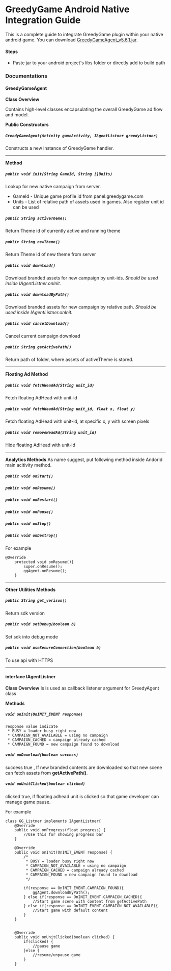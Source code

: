 GreedyGame Android Native Integration Guide
===================

This is a complete guide to integrate GreedyGame plugin within your native android game. You can download [GreedyGameAgent_v5.6.1.jar](current-sdk/GreedyGameAgent_v5.6.1.jar).

#### Steps

* Paste jar to your android project's libs folder or directly add to build path

### Documentations
#### GreedyGameAgent
**Class Overview**

Contains high-level classes encapsulating the overall GreedyGame ad flow and model.

**Public Constructors**
##### `GreedyGameAgent(Activity gameActivity, IAgentListner greedyListner)`

Constructs a new instance of GreedyGame handler.

----------

**Method**

##### `public void init(String GameId, String []Units)`
Lookup for new native campaign from server. 

* GameId - Unique game profile id from panel.greedygame.com
* Units - List of relative path of assets used in games. 
    Also register unit id can be used
    
##### `public String activeTheme()`
Return Theme id of currently active and running theme

##### `public String newTheme()`
Return Theme id of new theme from server

##### `public void download()`
 Download branded assets for new campaign by unit-ids.
 *Should be used inside IAgentListner.onInit.*
	
##### `public void downloadByPath()`
 Download branded assets for new campaign by relative path.
 *Should be used inside IAgentListner.onInit.*
	
##### `public void cancelDownload()`
 Cancel current campaign download
		
##### `public String getActivePath()`
 Return path of folder, where assets of activeTheme is stored.

----
**Floating Ad Method**

##### `public void fetchHeadAd(String unit_id)`
Fetch floating AdHead with unit-id

##### `public void fetchHeadAd(String unit_id, float x, float y)`
 Fetch floating AdHead with unit-id, at specific x, y with screen pixels
 
##### `public void removeHeadAd(String unit_id)`
Hide floating AdHead with unit-id

----
**Analytics Methods**
As name suggest, put following method inside Andorid main acitivity method.

##### `public void onStart()`
##### `public void onResume()`
##### `public void onRestart()`
##### `public void onPause()`
##### `public void onStop()`
##### `public void onDestroy()`

For example
```
@Override
	protected void onResume(){
    	super.onResume();
    	ggAgent.onResume();
    }
```
----
**Other Utilities Methods**

##### `public String get_verison()`
Return sdk version
	
##### `public void setDebug(boolean b)`
Set sdk into debug mode
	
##### `public void useSecureConnection(boolean b)`
To use api with HTTPS


---
#### interface IAgentListner
**Class Overview**
Is is used as callback listener argument for GreedyAgent class

**Methods**
 
##### `void onInit(OnINIT_EVENT response)`
 	response value indicate
	 * BUSY = loader busy right now
	 * CAMPAIGN_NOT_AVAILABLE = using no campaign
	 * CAMPAIGN_CACHED = campaign already cached
	 * CAMPAIGN_FOUND = new campaign found to download

##### `void onDownload(boolean success)`
success true , If new branded contents are downloaded so that new scene can fetch assets from **getActivePath()**.

##### `void onUnitClicked(boolean clicked)`
 clicked true, if floating adhead unit is clicked so that game developer can manage game pause.

For example



```
class GG_Listner implements IAgentListner{
	@Override
	public void onProgress(float progress) {
		//Use this for showing progress bar
	}

	@Override
	public void onInit(OnINIT_EVENT response) {
		/*
	 	 * BUSY = loader busy right now
		 * CAMPAIGN_NOT_AVAILABLE = using no campaign
	 	 * CAMPAIGN_CACHED = campaign already cached
	 	 * CAMPAIGN_FOUND = new campaign found to download
		 */

		if(response == OnINIT_EVENT.CAMPAIGN_FOUND){
			ggAgent.downloadByPath();
		} else if(response == OnINIT_EVENT.CAMPAIGN_CACHED){
			//Start game scene with content from getActivePath
		} else if(response == OnINIT_EVENT.CAMPAIGN_NOT_AVAILABLE){
			//Start game with default content
		}
	}


	@Override
	public void onUnitClicked(boolean clicked) {
		if(clicked) {
			//pause game
		}else {
			//resume/unpause game
		}
	}
```




